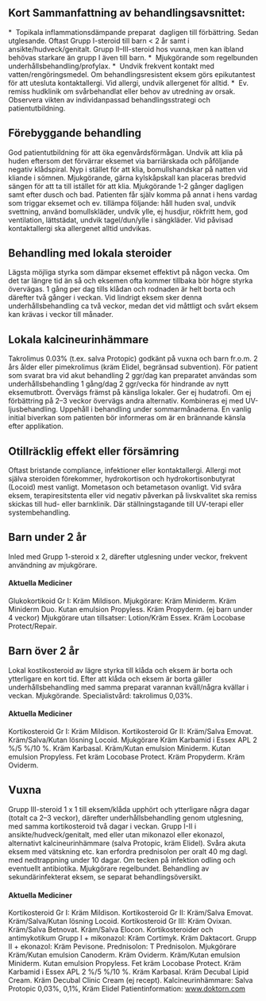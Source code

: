 ## Kort Sammanfattning av behandlingsavsnittet:

*  Topikala inflammationsdämpande preparat  dagligen till förbättring. Sedan utglesande. Oftast Grupp I-steroid till barn < 2 år samt i ansikte/hudveck/genitalt. Grupp II–III-steroid hos vuxna, men kan ibland behövas starkare än grupp I även till barn.
*  Mjukgörande som regelbunden underhållsbehandling/profylax.
*  Undvik frekvent kontakt med vatten/rengöringsmedel. Om behandlingsresistent eksem görs epikutantest för att utesluta kontaktallergi. Vid allergi, undvik allergenet för alltid.
*  Ev. remiss hudklinik om svårbehandlat eller behov av utredning av orsak.
Observera vikten av individanpassad behandlingsstrategi och patientutbildning.

## Förebyggande behandling

God patientutbildning för att öka egenvårdsförmågan.
Undvik att klia på huden eftersom det förvärrar eksemet via barriärskada och påföljande negativ klådspiral. Nyp i stället för att klia, bomullshandskar på natten vid kliande i sömnen. Mjukgörande, gärna kylskåpskall kan placeras bredvid sängen för att ta till istället för att klia.
Mjukgörande 1-2 gånger dagligen samt efter dusch och bad.
Patienten får själv komma på annat i hens vardag som triggar eksemet och ev. tillämpa följande: håll huden sval, undvik svettning, använd bomullskläder, undvik ylle, ej husdjur, rökfritt hem, god ventilation, lättstädat, undvik tagel/dun/ylle i sängkläder.
Vid påvisad kontaktallergi ska allergenet alltid undvikas.

## Behandling med lokala steroider

Lägsta möjliga styrka som dämpar eksemet effektivt på någon vecka. Om det tar längre tid än så och eksemen ofta kommer tillbaka bör högre styrka övervägas. 1 gång per dag tills klådan och rodnaden är helt borta och därefter två gånger i veckan. Vid lindrigt eksem sker denna underhållsbehandling ca två veckor, medan det vid måttligt och svårt eksem kan krävas i veckor till månader.

## Lokala kalcineurinhämmare

Takrolimus 0.03% (t.ex. salva Protopic) godkänt på vuxna och barn fr.o.m. 2 års ålder eller pimekrolimus (kräm Elidel, begränsad subvention). För patient som svarat bra vid akut behandling 2 ggr/dag kan preparatet användas som underhållsbehandling 1 gång/dag 2 ggr/vecka för hindrande av nytt eksemutbrott. Övervägs främst på känsliga lokaler. Ger ej hudatrofi. Om ej förbättring på 2–3 veckor övervägs andra alternativ. Kombineras ej med UV-ljusbehandling. Uppehåll i behandling under sommarmånaderna. En vanlig initial biverkan som patienten bör informeras om är en brännande känsla efter applikation.

## Otillräcklig effekt eller försämring

Oftast bristande compliance, infektioner eller kontaktallergi. Allergi mot själva steroiden förekommer, hydrokortison och hydrokortisonbutyrat (Locoid) mest vanligt. Mometason och betametason ovanligt. Vid svåra eksem, terapiresitstenta eller vid negativ påverkan på livskvalitet ska remiss skickas till hud- eller barnklinik. Där ställningstagande till UV-terapi eller systembehandling.

## Barn under 2 år

Inled med Grupp 1-steroid x 2, därefter utglesning under veckor, frekvent användning av mjukgörare.

#### Aktuella Mediciner 

Glukokortikoid Gr I: Kräm Mildison.
Mjukgörare: Kräm Miniderm. Kräm Miniderm Duo. Kutan emulsion Propyless. Kräm Propyderm. (ej barn under 4 veckor)
Mjukgörare utan tillsatser: Lotion/Kräm Essex. Kräm Locobase Protect/Repair.

## Barn över 2 år

Lokal kostikosteroid av lägre styrka till klåda och eksem är borta och ytterligare en kort tid. Efter att klåda och eksem är borta gäller underhållsbehandling med samma preparat varannan kväll/några kvällar i veckan. Mjukgörande. Specialistvård: takrolimus 0,03%.

#### Aktuella Mediciner

Kortikosteroid Gr I: Kräm Mildison.
Kortikosteroid Gr II: Kräm/Salva Emovat. Kräm/Salva/Kutan lösning Locoid.
Mjukgörare Kräm Karbamid i Essex APL 2 %/5 %/10 %. Kräm Karbasal. Kräm/Kutan emulsion Miniderm. Kutan emulsion Propyless. Fet kräm Locobase Protect. Kräm Propyderm. Kräm Oviderm.

## Vuxna

Grupp III-steroid 1 x 1 till eksem/klåda upphört och ytterligare några dagar (totalt ca 2–3 veckor), därefter underhållsbehandling genom utglesning, med samma kortikosteroid två dagar i veckan. Grupp I-II i ansikte/hudveck/genitalt, med eller utan mikonazol eller ekonazol, alternativt kalcineurinhämmare (salva Protopic, kräm Elidel). Svåra akuta eksem med vätskning etc. kan erfordra prednisolon per oralt 40 mg dagl. med nedtrappning under 10 dagar. Om tecken på infektion odling och eventuellt antibiotika. Mjukgörare regelbundet.
Behandling av sekundärinfekterat eksem, se separat behandlingsöversikt.

#### Aktuella Mediciner

Kortikosteroid Gr I: Kräm Mildison.
Kortikosteroid Gr II: Kräm/Salva Emovat. Kräm/Salva/Kutan lösning Locoid.
Kortikosteroid Gr III: Kräm Ovixan. Kräm/Salva Betnovat. Kräm/Salva Elocon.
Kortikosteroider och antimykotikum
Grupp I + mikonazol: Kräm Cortimyk. Kräm Daktacort.
Grupp II + ekonazol: Kräm Pevisone.
Prednisolon: T Prednisolon.
Mjukgörare Kräm/Kutan emulsion Canoderm. Kräm Oviderm. Kräm/Kutan emulsion Miniderm. Kutan emulsion Propyless. Fet kräm Locobase Protect. Kräm Karbamid i Essex APL 2 %/5 %/10 %. Kräm Karbasal. Kräm Decubal Lipid Cream. Kräm Decubal Clinic Cream (ej recept).
Kalcineurinhämmare: Salva Protopic 0,03%, 0,1%, Kräm Elidel
Patientinformation: www.doktorn.com
 

